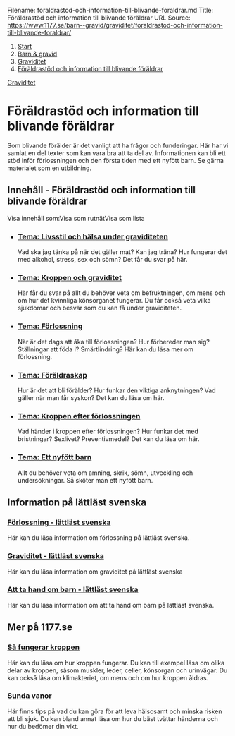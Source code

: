 Filename: foraldrastod-och-information-till-blivande-foraldrar.md
Title: Föräldrastöd och information till blivande föräldrar
URL Source: https://www.1177.se/barn--gravid/graviditet/foraldrastod-och-information-till-blivande-foraldrar/

1.  [Start](https://www.1177.se/)
2.  [Barn & gravid](https://www.1177.se/barn--gravid/)
3.  [Graviditet](https://www.1177.se/barn--gravid/graviditet/)
4.  [Föräldrastöd och information till blivande föräldrar](https://www.1177.se/barn--gravid/graviditet/foraldrastod-och-information-till-blivande-foraldrar/)

[Graviditet](https://www.1177.se/barn--gravid/graviditet/)

Föräldrastöd och information till blivande föräldrar
====================================================

Som blivande förälder är det vanligt att ha frågor och funderingar. Här har vi samlat en del texter som kan vara bra att ta del av. Informationen kan bli ett stöd inför förlossningen och den första tiden med ett nyfött barn. Se gärna materialet som en utbildning.

Innehåll - Föräldrastöd och information till blivande föräldrar
---------------------------------------------------------------

Visa innehåll som:Visa som rutnätVisa som lista

*   ### [Tema: Livsstil och hälsa under graviditeten](https://www.1177.se/barn--gravid/graviditet/foraldrastod-och-information-till-blivande-foraldrar/tema-livsstil-och-halsa-under-graviditeten/)
    
    Vad ska jag tänka på när det gäller mat? Kan jag träna? Hur fungerar det med alkohol, stress, sex och sömn? Det får du svar på här.
    
*   ### [Tema: Kroppen och graviditet](https://www.1177.se/barn--gravid/graviditet/foraldrastod-och-information-till-blivande-foraldrar/tema-kroppen-och-graviditet/)
    
    Här får du svar på allt du behöver veta om befruktningen, om mens och om hur det kvinnliga könsorganet fungerar. Du får också veta vilka sjukdomar och besvär som du kan få under graviditeten.
    
*   ### [Tema: Förlossning](https://www.1177.se/barn--gravid/graviditet/foraldrastod-och-information-till-blivande-foraldrar/tema-forlossning/)
    
    När är det dags att åka till förlossningen? Hur förbereder man sig? Ställningar att föda i? Smärtlindring? Här kan du läsa mer om förlossning.
    
*   ### [Tema: Föräldraskap](https://www.1177.se/barn--gravid/graviditet/foraldrastod-och-information-till-blivande-foraldrar/tema-foraldraskap/)
    
    Hur är det att bli förälder? Hur funkar den viktiga anknytningen? Vad gäller när man får syskon? Det kan du läsa om här.
    
*   ### [Tema: Kroppen efter förlossningen](https://www.1177.se/barn--gravid/graviditet/foraldrastod-och-information-till-blivande-foraldrar/tema-kroppen-efter-forlossningen/)
    
    Vad händer i kroppen efter förlossningen? Hur funkar det med bristningar? Sexlivet? Preventivmedel? Det kan du läsa om här.
    
*   ### [Tema: Ett nyfött barn](https://www.1177.se/barn--gravid/graviditet/foraldrastod-och-information-till-blivande-foraldrar/tema-ett-nyfott-barn/)
    
    Allt du behöver veta om amning, skrik, sömn, utveckling och undersökningar. Så sköter man ett nyfött barn.
    

Information på lättläst svenska
-------------------------------

### [Förlossning - lättläst svenska](https://www.1177.se/sv-se-x-ll/other-languages/other-languages/forlossning/)

Här kan du läsa information om förlossning på lättläst svenska.

### [Graviditet - lättläst svenska](https://www.1177.se/sv-se-x-ll/other-languages/other-languages/graviditet---andra-sprak/)

Här kan du läsa information om graviditet på lättläst svenska

### [Att ta hand om barn - lättläst svenska](https://www.1177.se/sv-se-x-ll/other-languages/other-languages/att-ta-hand-om-barn/)

Här kan du läsa information om att ta hand om barn på lättläst svenska.

Mer på 1177.se
--------------

### [Så fungerar kroppen](https://www.1177.se/liv--halsa/sa-fungerar-kroppen/)

Här kan du läsa om hur kroppen fungerar. Du kan till exempel läsa om olika delar av kroppen, såsom muskler, leder, celler, könsorgan och urinvägar. Du kan också läsa om klimakteriet, om mens och om hur kroppen åldras.

### [Sunda vanor](https://www.1177.se/liv--halsa/sunda-vanor/)

Här finns tips på vad du kan göra för att leva hälsosamt och minska risken att bli sjuk. Du kan bland annat läsa om hur du bäst tvättar händerna och hur du bedömer din vikt.
